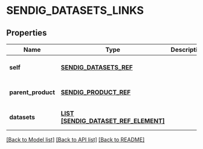 # SENDIG_DATASETS_LINKS

## Properties
Name | Type | Description | Notes
------------ | ------------- | ------------- | -------------
**self** | [**SENDIG_DATASETS_REF**](SendigDatasetsRef.md) |  | [optional] [default to null]
**parent_product** | [**SENDIG_PRODUCT_REF**](SendigProductRef.md) |  | [optional] [default to null]
**datasets** | [**LIST [SENDIG_DATASET_REF_ELEMENT]**](SendigDatasetRefElement.md) |  | [optional] [default to null]

[[Back to Model list]](../README.md#documentation-for-models) [[Back to API list]](../README.md#documentation-for-api-endpoints) [[Back to README]](../README.md)


